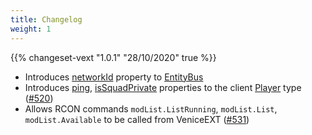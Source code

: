 ```yaml
---
title: Changelog
weight: 1
---
```


{{% changeset-vext "1.0.1" "28/10/2020" true %}}

- Introduces [networkId](/vext/ref/shared/type/entitybus/#networkid) property to [EntityBus](/vext/ref/shared/type/entitybus/)
- Introduces [ping](/vext/ref/client/type/player/#ping), [isSquadPrivate](/vext/ref/client/type/player/#issquadprivate) properties to the client [Player](/vext/ref/client/type/player/) type ([#520](https://github.com/EmulatorNexus/VeniceUnleashed/issues/520))
- Allows RCON commands `modList.ListRunning`, `modList.List`, `modList.Available` to be called from VeniceEXT ([#531](https://github.com/EmulatorNexus/VeniceUnleashed/issues/531))
